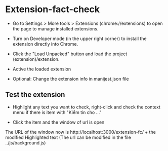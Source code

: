 # Extension-fact-check

+ Go to Settings > More tools > Extensions (chrome://extensions) to open the page to manage installed extensions.

+ Turn on Developer mode (in the upper right corner) to install the extension directly into Chrome.

+ Click the "Load Unpacked" button and load the project (extension)/extension.

+ Active the loaded extension

+ Optional: Change the extension info in manijest.json file

## Test the extension

+ Highlight any text you want to check, right-click and check the context menu if there is item with "Kiểm tin cho ..."

+ Click the item and the window of url is open

The URL of the window now is http://localhost:3000/extension-fc/ + the modified Highlighted text (The url can be modified in the file ../js/background.js)
